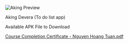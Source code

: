 ![Aking Preview](https://user-images.githubusercontent.com/67272597/132977266-940b0d61-730a-4b5f-8068-d2e2c6cce693.png)

Aking Devera (To do list app)

Available APK File to Download


[Course Completion Certificate - Nguyen Hoang Tuan.pdf](https://github.com/YumeHika/To_do_list_devera/files/7256181/Course.Completion.Certificate.-.Nguyen.Hoang.Tuan.pdf)
